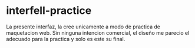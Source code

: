 # interfell-practice

La presente interfaz, la cree unicamente a modo de practica de maquetacion web. Sin ninguna intencion comercial, el diseño me parecio el adecuado para la practica y solo es este su final.
